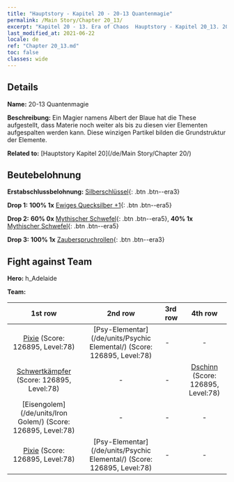 ```yaml
---
title: "Hauptstory - Kapitel 20 - 20-13 Quantenmagie"
permalink: /Main Story/Chapter 20_13/
excerpt: "Kapitel 20 - 13. Era of Chaos  Hauptstory - Kapitel 20_13. 20-13 Quantenmagie"
last_modified_at: 2021-06-22
locale: de
ref: "Chapter 20_13.md"
toc: false
classes: wide
---
```


## Details

 **Name:** 20-13 Quantenmagie

 **Beschreibung:** Ein Magier namens Albert der Blaue hat die These aufgestellt, dass Materie noch weiter als bis zu diesen vier Elementen aufgespalten werden kann. Diese winzigen Partikel bilden die Grundstruktur der Elemente.

 **Related to:** [Hauptstory Kapitel 20](/de/Main Story/Chapter 20/)

## Beutebelohnung

 **Erstabschlussbelohnung:** [Silberschlüssel](/ItemsDE/con_693/){: .btn .btn--era3}

 **Drop 1:** **100% 1x** [Ewiges Quecksilber +1](/ItemsDE/mat_70/){: .btn .btn--era5}

 **Drop 2:** **60% 0x** [Mythischer Schwefel](/ItemsDE/mat_64/){: .btn .btn--era5}, **40% 1x** [Mythischer Schwefel](/ItemsDE/mat_64/){: .btn .btn--era5}

 **Drop 3:** **100% 1x** [Zauberspruchrollen](/ItemsDE/con_694/){: .btn .btn--era3}


## Fight against Team
 **Hero:** h_Adelaide

 **Team:**


  | 1st row | 2nd row | 3rd row | 4th row |
  |:----:|:----:|:----|:----:|
  | [Pixie](/de/units/Sprite/) (Score: 126895, Level:78)  | [Psy-Elementar](/de/units/Psychic Elemental/) (Score: 126895, Level:78)  | - | - |
  | [Schwertkämpfer](/de/units/Swordsman/) (Score: 126895, Level:78)  | - | - | [Dschinn](/de/units/Genie/) (Score: 126895, Level:78)  |
  | [Eisengolem](/de/units/Iron Golem/) (Score: 126895, Level:78)  | - | - | - |
  | [Pixie](/de/units/Sprite/) (Score: 126895, Level:78)  | [Psy-Elementar](/de/units/Psychic Elemental/) (Score: 126895, Level:78)  | - | - |


